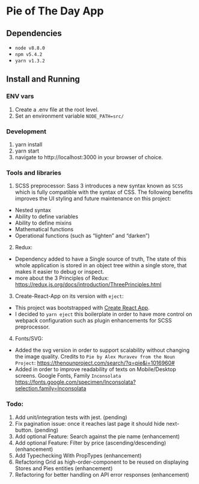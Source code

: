 # Pie of The Day App

## Dependencies

* `node v8.8.0`
* `npm v5.4.2`
* `yarn v1.3.2`

## Install and Running

### ENV vars

1. Create a .env file at the root level.
2. Set an environment variable `NODE_PATH=src/`


### Development

1. yarn install
2. yarn start
3. navigate to http://localhost:3000 in your browser of choice.


### Tools and libraries

1. SCSS preprocessor: Sass 3 introduces a new syntax known as `SCSS` which is fully compatible with the syntax of CSS. The following benefits improves the UI styling and future maintenance on this project:
  - Nested syntax
  - Ability to define variables
  - Ability to define mixins
  - Mathematical functions
  - Operational functions (such as “lighten” and “darken”)

2. Redux:
  - Dependency added to have a Single source of truth, The state of this whole application is stored in an object tree within a single store, that makes it easier to debug or inspect.
  - more about the 3 Principles of Redux: https://redux.js.org/docs/introduction/ThreePrinciples.html

3. Create-React-App on its version with `eject`:
  - This project was bootstrapped with [Create React App](https://github.com/facebookincubator/create-react-app).
  - I decided to `yarn eject` this boilerplate in order to have more control on webpack configuration such as plugin enhancements for SCSS preprocessor.

4. Fonts/SVG:  
  -  Added the svg version in order to support scalability without changing the image quality. Credits to `Pie by Alex Muravev from the Noun Project`: https://thenounproject.com/search/?q=pie&i=1016960#
  - Added in order to improve readability of texts on Mobile/Desktop screens. Google Fonts, Family `Inconsolata`  https://fonts.google.com/specimen/Inconsolata?selection.family=Inconsolata


### Todo:

1. Add unit/integration tests with jest. (pending)
2. Fix pagination issue: once it reaches last page it should hide next-button. (pending)
3. Add optional Feature: Search against the pie name (enhancement)
4. Add optional Feature: Filter by price (ascending/descending) (enhancement)
5. Add Typechecking With PropTypes (enhancement)
6. Refactoring Grid as high-order-component to be reused on displaying Stores and Pies entities (enhancement)
7. Refactoring for better handling on API error responses (enhancement)
